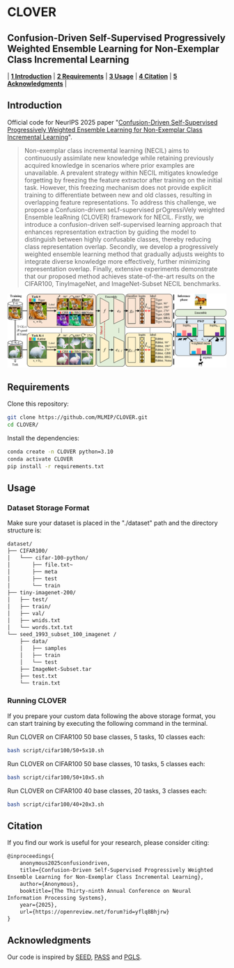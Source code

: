 # CLOVER 
## Confusion-Driven Self-Supervised Progressively Weighted Ensemble Learning for Non-Exemplar Class Incremental Learning

| **[1 Introduction](#introduction)** 
| **[2 Requirements](#requirements)**
| **[3 Usage](#usage)**
| **[4 Citation](#citation)**
| **[5 Acknowledgments](#acknowledgments)** |

<a id="introduction"></a>
## Introduction

Official code for NeurIPS 2025 paper "[Confusion-Driven Self-Supervised Progressively Weighted Ensemble Learning for Non-Exemplar Class Incremental Learning]()".

> Non-exemplar class incremental learning (NECIL) aims to continuously assimilate new knowledge while retaining previously acquired knowledge in scenarios where prior examples are unavailable. A prevalent strategy within NECIL mitigates knowledge forgetting by freezing the feature extractor after training on the initial task. However, this freezing mechanism does not provide explicit training to differentiate between new and old classes, resulting in overlapping feature representations. To address this challenge, we propose a Confusion-driven seLf-supervised prOgressiVely weighted Ensemble leaRning (CLOVER) framework for NECIL. Firstly, we introduce a confusion-driven self-supervised learning approach that enhances representation extraction by guiding the model to distinguish between highly confusable classes, thereby reducing class representation overlap. Secondly, we develop a progressively weighted ensemble learning method that gradually adjusts weights to integrate diverse knowledge more effectively, further minimizing representation overlap. Finally, extensive experiments demonstrate that our proposed method achieves state-of-the-art results on the CIFAR100, TinyImageNet, and ImageNet-Subset NECIL benchmarks.

[//]: # (<div align=center><img src="CLOVER.png", width="90%"></div>)
![image](CLOVER.png?raw=true "inference")

<a id="requirements"></a>
## Requirements

Clone this repository:

```bash
git clone https://github.com/MLMIP/CLOVER.git
cd CLOVER/
```

Install the dependencies:

```bash
conda create -n CLOVER python=3.10
conda activate CLOVER
pip install -r requirements.txt
```

<a id="usage"></a>

## Usage

### Dataset Storage Format

Make sure your dataset is placed in the "./dataset" path and the directory structure is:

```
dataset/
├── CIFAR100/
│   └─── cifar-100-python/
│       ├── file.txt~
│       ├── meta
│       ├── test
│       └── train
├── tiny-imagenet-200/
│   ├── test/
│   ├── train/
│   ├── val/
│   ├── wnids.txt
│   └── words.txt.txt
└── seed_1993_subset_100_imagenet /
    ├── data/
    │   ├── samples
    │   ├── train
    │   └── test
    ├── ImageNet-Subset.tar
    ├── test.txt
    └── train.txt
```

### Running CLOVER

If you prepare your custom data following the above storage format, you can start training by executing the following command in the terminal.

Run CLOVER on CIFAR100 50 base classes, 5 tasks, 10 classes each:
```bash
bash script/cifar100/50+5x10.sh
```

Run CLOVER on CIFAR100 50 base classes, 10 tasks, 5 classes each:
```bash
bash script/cifar100/50+10x5.sh
```

Run CLOVER on CIFAR100 40 base classes, 20 tasks, 3 classes each:
```bash
bash script/cifar100/40+20x3.sh
```

<a id="citation"></a>

## Citation

If you find our work is useful for your research, please consider citing:

```
@inproceedings{
    anonymous2025confusiondriven,
    title={Confusion-Driven Self-Supervised Progressively Weighted Ensemble Learning for Non-Exemplar Class Incremental Learning},
    author={Anonymous},
    booktitle={The Thirty-ninth Annual Conference on Neural Information Processing Systems},
    year={2025},
    url={https://openreview.net/forum?id=yflq8Bhjrw}
}
```

<a id="acknowledgments"></a>

## Acknowledgments

Our code is inspired by [SEED](https://github.com/grypesc/SEED), [PASS](https://github.com/Impression2805/CVPR21_PASS) and [PGLS](https://github.com/MLMIP/PGLS). 
